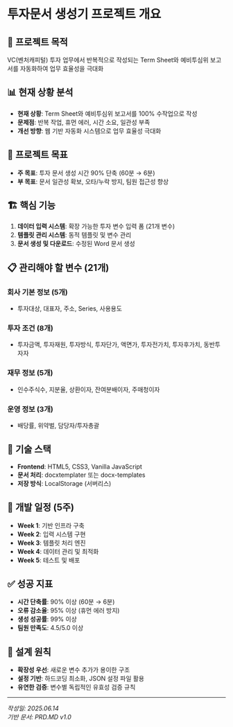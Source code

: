 # 투자문서 생성기 프로젝트 개요

## 🎯 프로젝트 목적
VC(벤처캐피털) 투자 업무에서 반복적으로 작성되는 Term Sheet와 예비투심위 보고서를 자동화하여 업무 효율성을 극대화

## 📊 현재 상황 분석
- **현재 상황**: Term Sheet와 예비투심위 보고서를 100% 수작업으로 작성
- **문제점**: 반복 작업, 휴먼 에러, 시간 소요, 일관성 부족
- **개선 방향**: 웹 기반 자동화 시스템으로 업무 효율성 극대화

## 🎯 프로젝트 목표
- **주 목표**: 투자 문서 생성 시간 90% 단축 (60분 → 6분)
- **부 목표**: 문서 일관성 확보, 오타/누락 방지, 팀원 접근성 향상

## 🏗️ 핵심 기능
1. **데이터 입력 시스템**: 확장 가능한 투자 변수 입력 폼 (21개 변수)
2. **템플릿 관리 시스템**: 동적 템플릿 및 변수 관리
3. **문서 생성 및 다운로드**: 수정된 Word 문서 생성

## 📋 관리해야 할 변수 (21개)
### 회사 기본 정보 (5개)
- 투자대상, 대표자, 주소, Series, 사용용도

### 투자 조건 (8개)
- 투자금액, 투자재원, 투자방식, 투자단가, 액면가, 투자전가치, 투자후가치, 동반투자자

### 재무 정보 (5개)
- 인수주식수, 지분율, 상환이자, 잔여분배이자, 주매청이자

### 운영 정보 (3개)
- 배당률, 위약벌, 담당자/투자총괄

## 🔧 기술 스택
- **Frontend**: HTML5, CSS3, Vanilla JavaScript
- **문서 처리**: docxtemplater 또는 docx-templates
- **저장 방식**: LocalStorage (서버리스)

## 📅 개발 일정 (5주)
- **Week 1**: 기반 인프라 구축 
- **Week 2**: 입력 시스템 구현
- **Week 3**: 템플릿 처리 엔진
- **Week 4**: 데이터 관리 및 최적화
- **Week 5**: 테스트 및 배포

## ✅ 성공 지표
- **시간 단축률**: 90% 이상 (60분 → 6분)
- **오류 감소율**: 95% 이상 (휴먼 에러 방지)
- **생성 성공률**: 99% 이상
- **팀원 만족도**: 4.5/5.0 이상

## 🎨 설계 원칙
- **확장성 우선**: 새로운 변수 추가가 용이한 구조
- **설정 기반**: 하드코딩 최소화, JSON 설정 파일 활용
- **유연한 검증**: 변수별 독립적인 유효성 검증 규칙

---
*작성일: 2025.06.14*  
*기반 문서: PRD.MD v1.0* 